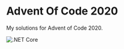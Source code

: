 # Advent Of Code 2020
My solutions for Advent of Code 2020. 

![.NET Core](https://github.com/davidvidmar/AdventOfCode2020/workflows/.NET%20Core/badge.svg)
